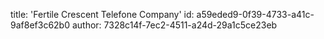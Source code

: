 title: 'Fertile Crescent Telefone Company'
id: a59eded9-0f39-4733-a41c-9af8ef3c62b0
author: 7328c14f-7ec2-4511-a24d-29a1c5ce23eb
